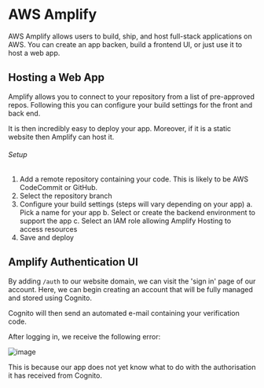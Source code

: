 # AWS Amplify

AWS Amplify allows users to build, ship, and host full-stack applications on AWS. You can create an app backen, build a frontend UI, or just use it to host a web app.

## Hosting a Web App

Amplify allows you to connect to your repository from a list of pre-approved repos. Following this you can configure your build settings for the front and back end.

It is then incredibly easy to deploy your app. Moreover, if it is a static website then Amplify can host it.

###### Setup

1. Add a remote repository containing your code. This is likely to be AWS CodeCommit or GitHub.
2. Select the repository branch
3. Configure your build settings (steps will vary depending on your app)
   a. Pick a name for your app
   b. Select or create the backend environment to support the app
   c. Select an IAM role allowing Amplify Hosting to access resources
4. Save and deploy

## Amplify Authentication UI

By adding `/auth` to our website domain, we can visit the 'sign in' page of our account. Here, we can begin creating an account that will be fully managed and stored using Cognito.

Cognito will then send an automated e-mail containing your verification code.

After logging in, we receive the following error:

![image](https://user-images.githubusercontent.com/54938676/210381926-4bd7727c-dafd-4810-900c-47b202d1165e.png)

This is because our app does not yet know what to do with the authorisation it has received from Cognito.
